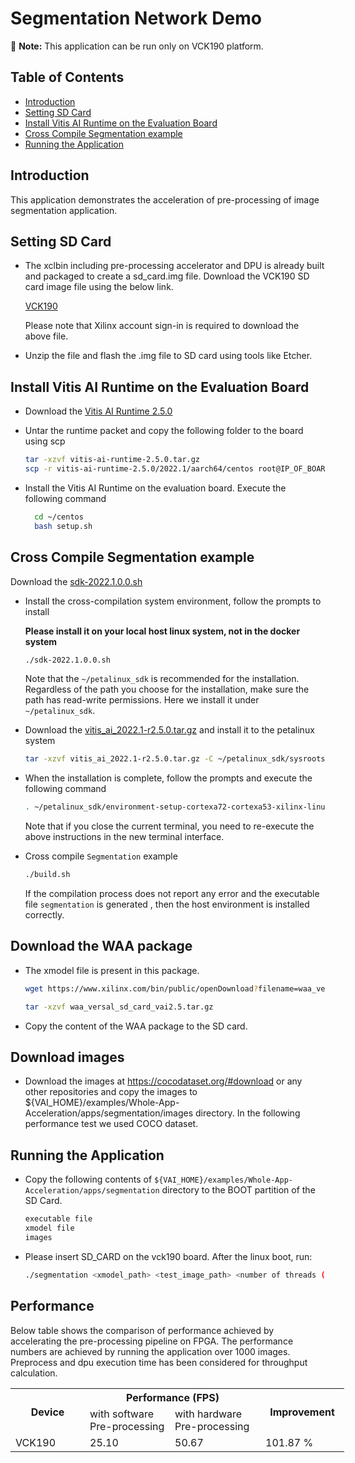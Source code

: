 # Segmentation Network Demo

:pushpin: **Note:** This application can be run only on VCK190 platform.

## Table of Contents

- [Introduction](#Introduction)
- [Setting SD Card](#Setting-SD-Card)
- [Install Vitis AI Runtime on the Evaluation Board](#Install-Vitis-AI-Runtime-on-the-Evaluation-Board)
- [Cross Compile Segmentation example](#Cross-Compile-Segmentation-example)
- [Running the Application](#Running-the-Application)


## Introduction
This application demonstrates the acceleration of pre-processing of image segmentation application.

## Setting SD Card 

* The xclbin including pre-processing accelerator and DPU is already built and packaged to create a sd_card.img file. Download the VCK190 SD card image file using the below link.

	[VCK190](https://www.xilinx.com/bin/public/openDownload?filename=segmentation_sd_card_2_5.tar.gz)
 
  Please note that Xilinx account sign-in is required to download the above file.
* Unzip the file and flash the .img file to SD card using tools like Etcher.

## Install Vitis AI Runtime on the Evaluation Board

  * Download the [Vitis AI Runtime 2.5.0](https://www.xilinx.com/bin/public/openDownload?filename=vitis-ai-runtime-2.5.0.tar.gz)

  * Untar the runtime packet and copy the following folder to the board using scp

    ```sh
    tar -xzvf vitis-ai-runtime-2.5.0.tar.gz
    scp -r vitis-ai-runtime-2.5.0/2022.1/aarch64/centos root@IP_OF_BOARD:~/ 
    ```

   * Install the Vitis AI Runtime on the evaluation board. Execute the following command

      ```sh
        cd ~/centos
        bash setup.sh
      ```

## Cross Compile Segmentation example

  Download the [sdk-2022.1.0.0.sh](https://www.xilinx.com/bin/public/openDownload?filename=sdk-2022.1.0.0.sh)

  * Install the cross-compilation system environment, follow the prompts to install

    **Please install it on your local host linux system, not in the docker system**

    ```sh
    ./sdk-2022.1.0.0.sh
    ```
    Note that the `~/petalinux_sdk` is recommended for the installation. Regardless of the path you choose for the installation, make sure the path has read-write permissions. Here we install it under `~/petalinux_sdk`.

  * Download the [vitis_ai_2022.1-r2.5.0.tar.gz](https://www.xilinx.com/bin/public/openDownload?filename=vitis_ai_2022.1-r2.5.0.tar.gz) and install it to the petalinux system 
    ```sh
    tar -xzvf vitis_ai_2022.1-r2.5.0.tar.gz -C ~/petalinux_sdk/sysroots/cortexa72-cortexa53-xilinx-linux
    ```   

  * When the installation is complete, follow the prompts and execute the following command

    ```sh
    . ~/petalinux_sdk/environment-setup-cortexa72-cortexa53-xilinx-linux
    ```
    Note that if you close the current terminal, you need to re-execute the above instructions in the new terminal interface.

  * Cross compile `Segmentation` example
    ```sh
    ./build.sh
    ```
    If the compilation process does not report any error and the executable file `segmentation` is generated , then the host environment is installed correctly.   


## Download the WAA package

* The xmodel file is present in this package.

  ```sh
  wget https://www.xilinx.com/bin/public/openDownload?filename=waa_versal_sd_card_vai2.5.tar.gz -O waa_versal_sd_card_vai2.5.tar.gz

  tar -xzvf waa_versal_sd_card_vai2.5.tar.gz
  ```
* Copy the content of the WAA package to the SD card.

## Download images

* Download the images at https://cocodataset.org/#download or any other repositories and copy the images to ${VAI_HOME}/examples/Whole-App-Acceleration/apps/segmentation/images directory. In the following performance test we used COCO dataset.


## Running the Application

* Copy the following contents of  `${VAI_HOME}/examples/Whole-App-Acceleration/apps/segmentation` directory to the BOOT partition of the SD Card.

  ```sh
  executable file
  xmodel file
  images
  ```

* Please insert SD_CARD on the vck190 board. After the linux boot, run:

    ```sh
  ./segmentation <xmodel_path> <test_image_path> <number of threads (from 1 to 6)> <use_post_proc(1:yes, 0:no)> <preprocess_type(0:hw, 1:cpu)>
    ```
## Performance

Below table shows the comparison of performance achieved by accelerating the pre-processing pipeline on FPGA.
The performance numbers are achieved by running the application over 1000 images. Preprocess and dpu execution time has been considered for throughput calculation. 

<table style="undefined;table-layout: fixed; width: 664px">
<colgroup>
<col style="width: 119px">
<col style="width: 136px">
<col style="width: 145px">
<col style="width: 134px">
</colgroup>
  <tr>
    <th rowspan="2">Device</th>
    <th colspan="2">Performance (FPS)</th>
    <th rowspan="2"><span style="font-weight:bold">Improvement</span></th>
  </tr>
  <tr>
    <td>with software Pre-processing</td>
    <td>with hardware Pre-processing</td>
  </tr>

  <tr>
    <td>VCK190</td>
    <td>25.10</td>
    <td>50.67</td>
    <td>101.87 %</td>
  </tr>




